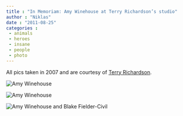 ```yaml
---
title : "In Memoriam: Amy Winehouse at Terry Richardson’s studio"
author : "Niklas"
date : "2011-08-25"
categories : 
 - animals
 - heroes
 - insane
 - people
 - photo
---
```


All pics taken in 2007 and are courtesy of [Terry Richardson](http://www.terrysdiary.com).

![Amy Winehouse](http://27.media.tumblr.com/tumblr_loy8uxJfry1qa42jro1_500.jpg "Amy Winehouse")

![Amy Winehouse](http://28.media.tumblr.com/tumblr_lowg9nVhsR1qa42jro1_500.jpg "Amy Winehouse")

![Amy Winehouse and Blake Fielder-Civil](http://30.media.tumblr.com/tumblr_lp01kvqnwk1qa42jro1_500.jpg "Amy Winehouse and Blake Fielder-Civil")
